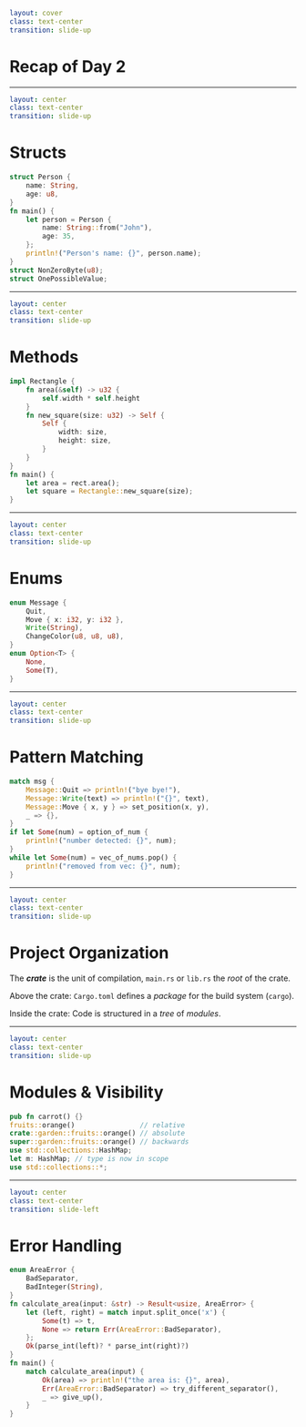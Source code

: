 ```yaml
layout: cover
class: text-center
transition: slide-up
```

# Recap of Day 2

<Nr />

---

```yaml
layout: center
class: text-center
transition: slide-up
```

# Structs

```rust {1-4|6-9|10|12|13}
struct Person {
    name: String,
    age: u8,
}
fn main() {
    let person = Person {
        name: String::from("John"),
        age: 35,
    };
    println!("Person's name: {}", person.name);
}
struct NonZeroByte(u8);
struct OnePossibleValue;
```

<Nr />

---

```yaml
layout: center
class: text-center
transition: slide-up
```

# Methods

```rust {1-4,11,13|1,5-11,14}
impl Rectangle {
    fn area(&self) -> u32 {
        self.width * self.height
    }
    fn new_square(size: u32) -> Self {
        Self {
            width: size,
            height: size,
        }
    }
}
fn main() {
    let area = rect.area();
    let square = Rectangle::new_square(size);
}
```

<Nr />

---

```yaml
layout: center
class: text-center
transition: slide-up
```

# Enums

```rust {1-6|7-10}
enum Message {
    Quit,
    Move { x: i32, y: i32 },
    Write(String),
    ChangeColor(u8, u8, u8),
}
enum Option<T> {
    None,
    Some(T),
}
```

<Nr />

---

```yaml
layout: center
class: text-center
transition: slide-up
```

# Pattern Matching

```rust {1,2,6|1,3,6|1,4,6|1,5,6|7-9|10-12}
match msg {
    Message::Quit => println!("bye bye!"),
    Message::Write(text) => println!("{}", text),
    Message::Move { x, y } => set_position(x, y),
    _ => {},
}
if let Some(num) = option_of_num {
    println!("number detected: {}", num);
}
while let Some(num) = vec_of_nums.pop() {
    println!("removed from vec: {}", num);
}
```

<Nr />

---

```yaml
layout: center
class: text-center
transition: slide-up
```

# Project Organization

<div></div>

The **_crate_** is the unit of compilation, `main.rs` or `lib.rs` the _root_ of the crate.

Above the crate: `Cargo.toml` defines a _package_ for the build system (`cargo`).

Inside the crate: Code is structured in a _tree_ of _modules_.

<Nr />

---

```yaml
layout: center
class: text-center
transition: slide-up
```

# Modules & Visibility

```rust {1|2-4|5-6|7}
pub fn carrot() {}
fruits::orange()                // relative
crate::garden::fruits::orange() // absolute
super::garden::fruits::orange() // backwards
use std::collections::HashMap;
let m: HashMap; // type is now in scope
use std::collections::*;
```

<Nr />

---

```yaml
layout: center
class: text-center
transition: slide-left
```

# Error Handling

```rust {1-4|5-9,11|5,10-11|13-17}
enum AreaError {
    BadSeparator,
    BadInteger(String),
}
fn calculate_area(input: &str) -> Result<usize, AreaError> {
    let (left, right) = match input.split_once('x') {
        Some(t) => t,
        None => return Err(AreaError::BadSeparator),
    };
    Ok(parse_int(left)? * parse_int(right)?)
}
fn main() {
    match calculate_area(input) {
        Ok(area) => println!("the area is: {}", area),
        Err(AreaError::BadSeparator) => try_different_separator(),
        _ => give_up(),
    }
}
```

<Nr />

